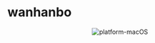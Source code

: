 # wanhanbo

<div class="column" align="middle">
  <img src="https://img.shields.io/badge/platform-macOS-blue" alt="platform-macOS"/>
</div>
